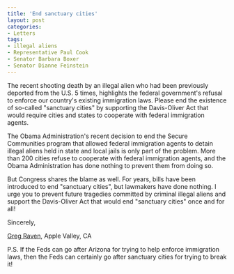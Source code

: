 ```yaml
---
title: 'End sanctuary cities'
layout: post
categories:
- Letters
tags:
- illegal aliens
- Representative Paul Cook
- Senator Barbara Boxer
- Senator Dianne Feinstein
---
```


The recent shooting death by an illegal alien who had been previously deported from the U.S. 5 times, highlights the federal government's refusal to enforce our country's existing immigration laws. Please end the existence of so-called "sanctuary cities" by supporting the Davis-Oliver Act that would require cities and states to cooperate with federal immigration agents.

The Obama Administration's recent decision to end the Secure Communities program that allowed federal immigration agents to detain illegal aliens held in state and local jails is only part of the problem. More than 200 cities refuse to cooperate with federal immigration agents, and the Obama Administration has done nothing to prevent them from doing so.

But Congress shares the blame as well. For years, bills have been introduced to end "sanctuary cities", but lawmakers have done nothing. I urge you to prevent future tragedies committed by criminal illegal aliens and support the Davis-Oliver Act that would end "sanctuary cities" once and for all!

Sincerely,

[Greg Raven](https://www.gregraven.org), Apple Valley, CA

P.S. If the Feds can go after Arizona for trying to help enforce immigration laws, then the Feds can certainly go after sanctuary cities for trying to break it!